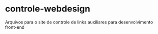 # controle-webdesign
Arquivos para o site de controle de links auxiliares para desenvolvimento front-end
